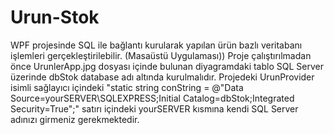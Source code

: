 # Urun-Stok
WPF projesinde SQL ile bağlantı kurularak yapılan ürün bazlı veritabanı işlemleri gerçekleştirilebilir. (Masaüstü Uygulaması))
Proje çalıştırılmadan önce UrunlerApp.jpg dosyası içinde bulunan diyagramdaki tablo SQL Server üzerinde dbStok database adı altında kurulmalıdır.
Projedeki UrunProvider isimli sağlayıcı içindeki "static string conString = @"Data Source=yourSERVER\SQLEXPRESS;Initial Catalog=dbStok;Integrated Security=True";"
satırı içindeki yourSERVER kısmına kendi SQL Server adınızı girmeniz gerekmektedir.
